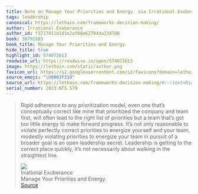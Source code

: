 ```yaml
---
title: Note on Manage Your Priorities and Energy. via Irrational Exuberance
tags: leadership
canonical: https://lethain.com/frameworks-decision-making/
author: Irrational Exuberance
author_id: f3717411b1d1e2af08e62704da234788
book: 30791503
book_title: Manage Your Priorities and Energy.
hide_title: true
highlight_id: 574072613
readwise_url: https://readwise.io/open/574072613
image: https://lethain.com/static/author.png
favicon_url: https://s2.googleusercontent.com/s2/favicons?domain=lethain.com
source_emoji: "\U0001F310"
source_url: https://lethain.com/frameworks-decision-making/#:~:text=Rigid%20adherence%20to,the%20straightest%20line.
serial_number: 2023.NTS.579
---
```

> Rigid adherence to any prioritization model, even one that’s conceptually correct like mine that prioritized the company and team first, will often lead to the right list of priorities but a team that’s got too little energy to make forward progress. It’s not only reasonable to violate perfectly correct priorities to energize yourself and your team, modestly violating priorities to energize your team in pursuit of a broader goal is an open leadership secret. Leadership is getting to the correct place quickly, it’s not necessarily about walking in the straightest line.
> <div class="quoteback-footer"><div class="quoteback-avatar"><img class="mini-favicon" src="https://s2.googleusercontent.com/s2/favicons?domain=lethain.com"></div><div class="quoteback-metadata"><div class="metadata-inner"><span style="display:none">FROM:</span><div aria-label="Irrational Exuberance" class="quoteback-author"> Irrational Exuberance</div><div aria-label="Manage Your Priorities and Energy." class="quoteback-title"> Manage Your Priorities and Energy.</div></div></div><div class="quoteback-backlink"><a target="_blank" aria-label="go to the full text of this quotation" rel="noopener" href="https://lethain.com/frameworks-decision-making/#:~:text=Rigid%20adherence%20to,the%20straightest%20line." class="quoteback-arrow"> Source</a></div></div>